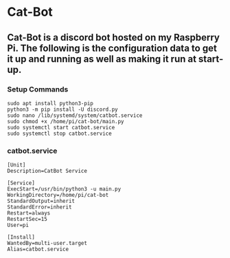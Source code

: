 # Cat-Bot

## Cat-Bot is a discord bot hosted on my Raspberry Pi. The following is the configuration data to get it up and running as well as making it run at start-up.

### Setup Commands

```Shell
sudo apt install python3-pip
python3 -m pip install -U discord.py
sudo nano /lib/systemd/system/catbot.service
sudo chmod +x /home/pi/cat-bot/main.py
sudo systemctl start catbot.service
sudo systemctl stop catbot.service
```

### catbot.service

```Shell
[Unit]
Description=CatBot Service

[Service]
ExecStart=/usr/bin/python3 -u main.py
WorkingDirectory=/home/pi/cat-bot
StandardOutput=inherit
StandardError=inherit
Restart=always
RestartSec=15
User=pi

[Install]
WantedBy=multi-user.target
Alias=catbot.service
```